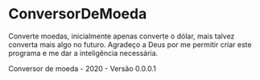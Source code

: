 # ConversorDeMoeda
Converte moedas, inicialmente apenas converte o dólar, mais talvez converta mais algo no futuro.
Agradeço a Deus por me permitir criar este programa e me dar a inteligência necessária.

Conversor de moeda - 2020 - Versão 0.0.0.1
